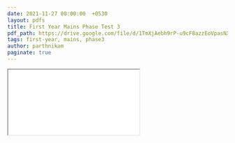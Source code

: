 ```yaml
---
date: 2021-11-27 00:00:00  +0530
layout: pdfs
title: First Year Mains Phase Test 3
pdf_path: https://drive.google.com/file/d/1TmXjAebh9rP-u9cF8azzEoVpasNX3oU2/view?usp=drive_link
tags: first-year, mains, phase3
author: parthnikam
paginate: true
---
```


<iframe class="embed-pdf" src="{{ page.pdf_path }}#toolbar=0" seamless="seamless" scrolling="no" style="overflow:hidden"></iframe>
